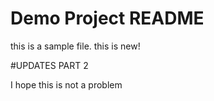 # Demo Project README

this is a sample file. this is new!


#UPDATES PART 2

I hope this is not a problem